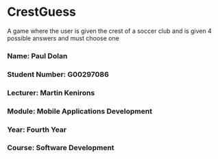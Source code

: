 # CrestGuess
A game where the user is given the crest of a soccer club and is given 4 possible answers and must choose one

### Name: Paul Dolan
### Student Number: G00297086
### Lecturer: Martin Kenirons
### Module: Mobile Applications Development
### Year: Fourth Year
### Course: Software Development

